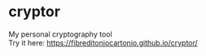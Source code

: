 # cryptor
My personal cryptography tool<br>
Try it here: https://fibreditoniocartonio.github.io/cryptor/
